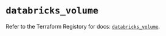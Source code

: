 # `databricks_volume`

Refer to the Terraform Registory for docs: [`databricks_volume`](https://registry.terraform.io/providers/databricks/databricks/1.18.0/docs/resources/volume).
